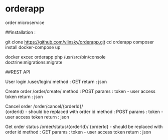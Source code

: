 # orderapp
order microservice

##installation :

git clone https://github.com/vlinsky/orderapp.git
cd orderapp
composer install
docker-compose up

docker excec orderapp php /usr/src/bin/console doctrine:migrations:migrate

##REST API

User login /user/login/ 
	method : GET 
	return : json 

Create order /order/create/
	method : POST 
	params : 
    		token - user access token
    return : json

 Cancel order /order/cancel/{orderId}/  
    {orderId} - should be replaced with order id
    method : POST 
    params : 
    		token - user access token
 	return : json
 	
 Get order status /order/status/{orderId}/ 
     {orderId} - should be replaced with order id
     method : GET 
     params : 
     	token - user access token
     return : json